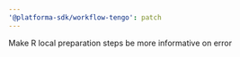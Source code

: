 ```yaml
---
'@platforma-sdk/workflow-tengo': patch
---
```


Make R local preparation steps be more informative on error
